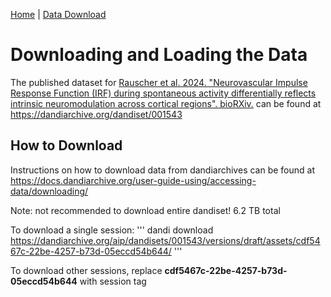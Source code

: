 [Home](../README.md) | [Data Download](Data.md)

# Downloading and Loading the Data

The published dataset for 
[Rauscher et al. 2024. "Neurovascular Impulse Response Function (IRF) during spontaneous activity differentially reflects intrinsic neuromodulation across cortical regions". bioRXiv.](https://www.biorxiv.org/content/10.1101/2024.09.14.612514v1.full)
can be found at https://dandiarchive.org/dandiset/001543

## How to Download

Instructions on how to download data from dandiarchives can be found at
https://docs.dandiarchive.org/user-guide-using/accessing-data/downloading/

Note: not recommended to download entire dandiset! 6.2 TB total

To download a single session:
'''
dandi download https://dandiarchive.org/aip/dandisets/001543/versions/draft/assets/cdf5467c-22be-4257-b73d-05eccd54b644/
'''

To download other sessions, replace **cdf5467c-22be-4257-b73d-05eccd54b644** with session tag
